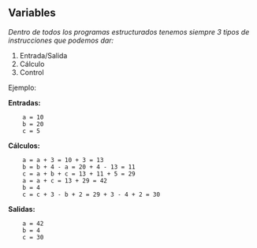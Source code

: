 ## Variables

*Dentro de todos los programas
estructurados tenemos siempre 
3 tipos de instrucciones que podemos 
dar:*

1. Entrada/Salida
2. Cálculo
3. Control

Ejemplo: 

**Entradas:**
```
    a = 10
    b = 20 
    c = 5
```

**Cálculos:**
```
    a = a + 3 = 10 + 3 = 13
    b = b + 4 - a = 20 + 4 - 13 = 11
    c = a + b + c = 13 + 11 + 5 = 29
    a = a + c = 13 + 29 = 42
    b = 4
    c = c + 3 - b + 2 = 29 + 3 - 4 + 2 = 30
```

**Salidas:**
```
    a = 42
    b = 4
    c = 30
```